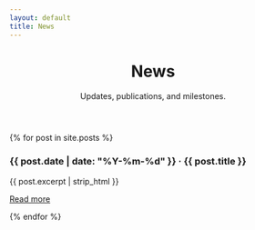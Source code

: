 ```yaml
---
layout: default
title: News
---
```


<header class="hero"><div class="bg"></div><div class="container">
  <h1>News</h1>
  <p class="lead">Updates, publications, and milestones.</p>
</div></header>

<section class="section"><div class="container">
  {% for post in site.posts %}
    <div class="card">
      <h3>{{ post.date | date: "%Y-%m-%d" }} · {{ post.title }}</h3>
      <p class="small">{{ post.excerpt | strip_html }}</p>
      <p class="small"><a href="{{ post.url | relative_url }}">Read more</a></p>
    </div>
  {% endfor %}
</div></section>
